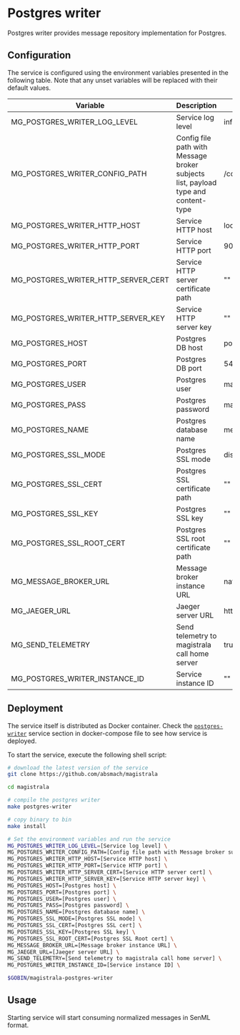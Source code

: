 # Postgres writer

Postgres writer provides message repository implementation for Postgres.

## Configuration

The service is configured using the environment variables presented in the
following table. Note that any unset variables will be replaced with their
default values.

| Variable                            | Description                                                                       | Default                          |
| ----------------------------------- | --------------------------------------------------------------------------------- | -------------------------------- |
| MG_POSTGRES_WRITER_LOG_LEVEL        | Service log level                                                                 | info                             |
| MG_POSTGRES_WRITER_CONFIG_PATH      | Config file path with Message broker subjects list, payload type and content-type | /config.toml                     |
| MG_POSTGRES_WRITER_HTTP_HOST        | Service HTTP host                                                                 | localhost                        |
| MG_POSTGRES_WRITER_HTTP_PORT        | Service HTTP port                                                                 | 9010                             |
| MG_POSTGRES_WRITER_HTTP_SERVER_CERT | Service HTTP server certificate path                                              | ""                               |
| MG_POSTGRES_WRITER_HTTP_SERVER_KEY  | Service HTTP server key                                                           | ""                               |
| MG_POSTGRES_HOST                    | Postgres DB host                                                                  | postgres                         |
| MG_POSTGRES_PORT                    | Postgres DB port                                                                  | 5432                             |
| MG_POSTGRES_USER                    | Postgres user                                                                     | magistrala                       |
| MG_POSTGRES_PASS                    | Postgres password                                                                 | magistrala                       |
| MG_POSTGRES_NAME                    | Postgres database name                                                            | messages                         |
| MG_POSTGRES_SSL_MODE                | Postgres SSL mode                                                                 | disabled                         |
| MG_POSTGRES_SSL_CERT                | Postgres SSL certificate path                                                     | ""                               |
| MG_POSTGRES_SSL_KEY                 | Postgres SSL key                                                                  | ""                               |
| MG_POSTGRES_SSL_ROOT_CERT           | Postgres SSL root certificate path                                                | ""                               |
| MG_MESSAGE_BROKER_URL               | Message broker instance URL                                                       | nats://localhost:4222            |
| MG_JAEGER_URL                       | Jaeger server URL                                                                 | http://localhost:4318//v1/traces |
| MG_SEND_TELEMETRY                   | Send telemetry to magistrala call home server                                     | true                             |
| MG_POSTGRES_WRITER_INSTANCE_ID      | Service instance ID                                                               | ""                               |

## Deployment

The service itself is distributed as Docker container. Check the [`postgres-writer`](https://github.com/absmach/magistrala/blob/main/docker/addons/postgres-writer/docker-compose.yml#L34-L59) service section in docker-compose file to see how service is deployed.

To start the service, execute the following shell script:

```bash
# download the latest version of the service
git clone https://github.com/absmach/magistrala

cd magistrala

# compile the postgres writer
make postgres-writer

# copy binary to bin
make install

# Set the environment variables and run the service
MG_POSTGRES_WRITER_LOG_LEVEL=[Service log level] \
MG_POSTGRES_WRITER_CONFIG_PATH=[Config file path with Message broker subjects list, payload type and content-type] \
MG_POSTGRES_WRITER_HTTP_HOST=[Service HTTP host] \
MG_POSTGRES_WRITER_HTTP_PORT=[Service HTTP port] \
MG_POSTGRES_WRITER_HTTP_SERVER_CERT=[Service HTTP server cert] \
MG_POSTGRES_WRITER_HTTP_SERVER_KEY=[Service HTTP server key] \
MG_POSTGRES_HOST=[Postgres host] \
MG_POSTGRES_PORT=[Postgres port] \
MG_POSTGRES_USER=[Postgres user] \
MG_POSTGRES_PASS=[Postgres password] \
MG_POSTGRES_NAME=[Postgres database name] \
MG_POSTGRES_SSL_MODE=[Postgres SSL mode] \
MG_POSTGRES_SSL_CERT=[Postgres SSL cert] \
MG_POSTGRES_SSL_KEY=[Postgres SSL key] \
MG_POSTGRES_SSL_ROOT_CERT=[Postgres SSL Root cert] \
MG_MESSAGE_BROKER_URL=[Message broker instance URL] \
MG_JAEGER_URL=[Jaeger server URL] \
MG_SEND_TELEMETRY=[Send telemetry to magistrala call home server] \
MG_POSTGRES_WRITER_INSTANCE_ID=[Service instance ID] \

$GOBIN/magistrala-postgres-writer
```

## Usage

Starting service will start consuming normalized messages in SenML format.
